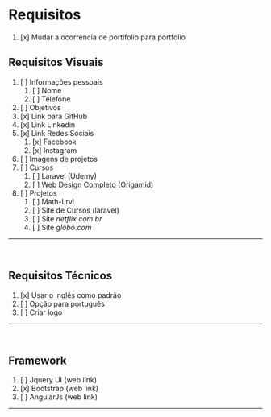 # Requisitos
1. [x] Mudar a ocorrência de portifolio para portfolio
## Requisitos Visuais
1. [ ] Informações pessoais
   1. [ ] Nome
   2. [ ] Telefone
2. [ ] Objetivos
3. [x] Link para GitHub
4. [x] Link Linkedin
5. [x] Link Redes Sociais
   1. [x] Facebook
   2. [x] Instagram
6. [ ] Imagens de projetos
7. [ ] Cursos
   1. [ ] Laravel (Udemy)
   2. [ ] Web Design Completo (Origamid)
8. [ ] Projetos 
   1. [ ] Math-Lrvl
   2. [ ] Site de Cursos (laravel)
   3. [ ] Site *netflix.com.br*
   4. [ ] Site *globo.com*
   
---

<br>

## Requisitos Técnicos 

 1. [x] Usar o inglês como padrão 
 2. [ ] Opção para português
 3. [ ] Criar logo

---

<br>

## Framework
   1. [ ] Jquery UI (web link)
   2. [x] Bootstrap (web link)
   3. [ ] AngularJs (web link)
---